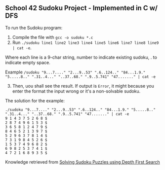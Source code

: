 ## School 42 Sudoku Project - Implemented in C w/ DFS

To run the Sudoku program:
1. Compile the file with `gcc -o sudoku *.c`
2. Run `./sudoku line1 line2 line3 line4 line5 line6 line7 line8 line9 | cat -e`. 

Where each line is a 9-char string, number to indicate existing sudoku, . to indicate empty space. 

Example `/sudoku "9...7...." "2...9..53" ".6..124.." "84...1.9." "5.....8.." ".31..4..." "..37..68." ".9..5.741" "47......." | cat -e`

3. Then, uou shall see the result. If output is  `Error`, it might because you enter the format the input wrong or it's a non-solvable sudoku. 

The solution for the example:
```
./sudoku "9...7...." "2...9..53" ".6..124.." "84...1.9." "5.....8.." ".31..4..." "..37..68." ".9..5.741" "47......." | cat -e
9 1 4 3 7 5 2 6 8 $
2 8 7 4 9 6 1 5 3 $
3 6 5 8 1 2 4 7 9 $
8 4 6 5 2 1 3 9 7 $
5 2 9 6 3 7 8 1 4 $
7 3 1 9 8 4 5 2 6 $
1 5 3 7 4 9 6 8 2 $
6 9 8 2 5 3 7 4 1 $
4 7 2 1 6 8 9 3 5 $
```

Knowledge retrieved from [Solving Sudoku Puzzles using Depth First Search](https://logicalgenetics.com/solving-sudoku-puzzles-using-depth-first-search/)

    
